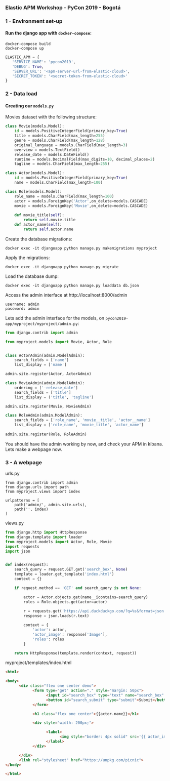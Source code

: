 ### Elastic APM Workshop - PyCon 2019 - Bogotá


### 1 - Environment set-up

#### Run the django app with `docker-compose`:

```shell
docker-compose build
docker-compose up
```

```python
ELASTIC_APM = {
   'SERVICE_NAME': 'pycon2019',
   'DEBUG': True,
   'SERVER_URL': '<apm-server-url-from-elastic-cloud>',
   'SECRET_TOKEN': '<secret-token-from-elastic-cloud>'
}
```

### 2 - Data load

#### Creating our `models.py`

Movies dataset with the following structure:

```python
class Movie(models.Model):
    id = models.PositiveIntegerField(primary_key=True)
    title = models.CharField(max_length=255)
    genre = models.CharField(max_length=128)
    original_language = models.CharField(max_length=3)
    overview = models.TextField()
    release_date = models.DateField()
    runtime = models.DecimalField(max_digits=10, decimal_places=2)
    tagline = models.CharField(max_length=255)

class Actor(models.Model):
    id = models.PositiveIntegerField(primary_key=True)
    name = models.CharField(max_length=100)

class Role(models.Model):
    role_name = models.CharField(max_length=100)
    actor = models.ForeignKey('Actor',on_delete=models.CASCADE)
    movie = models.ForeignKey('Movie',on_delete=models.CASCADE)
    
    def movie_title(self):
        return self.movie.title
    def actor_name(self):
        return self.actor.name    
```


Create the database migrations:
```
docker exec -it djangoapp python manage.py makemigrations myproject
```

Apply the migrations:
```
docker exec -it djangoapp python manage.py migrate
```

Load the database dump:
```
docker exec -it djangoapp python manage.py loaddata db.json
```

Access the admin interface at http://localhost:8000/admin
```
username: admin
password: admin
```

Lets add the admin interface for the models, on `pycon2019-app/myproject/myproject/admin.py`:

```python
from django.contrib import admin

from myproject.models import Movie, Actor, Role


class ActorAdmin(admin.ModelAdmin):
    search_fields = ['name']
    list_display = ['name']

admin.site.register(Actor, ActorAdmin)

class MovieAdmin(admin.ModelAdmin):
    ordering = ['-release_date']
    search_fields = ['title']
    list_display = ('title', 'tagline')

admin.site.register(Movie, MovieAdmin)

class RoleAdmin(admin.ModelAdmin):
    search_fields = ['role_name', 'movie__title', 'actor__name']
    list_display = ['role_name', 'movie_title', 'actor_name']
    
admin.site.register(Role, RoleAdmin)
```

You should have the admin working by now, and check your APM in kibana.
Lets make a webpage now.


### 3 - A webpage

urls.py
```
from django.contrib import admin
from django.urls import path
from myproject.views import index

urlpatterns = [
    path('admin/', admin.site.urls),
    path('', index)
]
```

views.py
```python
from django.http import HttpResponse
from django.template import loader
from myproject.models import Actor, Role, Movie
import requests
import json


def index(request):
    search_query = request.GET.get('search_box', None)
    template = loader.get_template('index.html')
    context = {}

    if request.method == 'GET' and search_query is not None: 

        actor = Actor.objects.get(name__icontains=search_query)
        roles = Role.objects.get(actor=actor)
        
        r = requests.get('https://api.duckduckgo.com/?q=%s&format=json'%search_query)
        response = json.loads(r.text)

        context = {
            'actor': actor,
            'actor_image': response['Image'],
            'roles': roles
        }

    return HttpResponse(template.render(context, request))

```

myproject/templates/index.html
```html
<html>

<body>
      <div class="flex one center demo">
            <form type="get" action="." style="margin: 50px">
                  <input id="search_box" type="text" name="search_box" placeholder="Search...">
                  <button id="search_submit" type="submit">Submit</button>
            </form>

            <h1 class="flex one center">{{actor.name}}</h1>

            <div style="width: 200px;">

                  <label>
                        <img style="border: 4px solid" src='{{ actor_image }}' />
                  </label>
            </div>

      </div>
      <link rel="stylesheet" href="https://unpkg.com/picnic">
</body>

</html>
```
